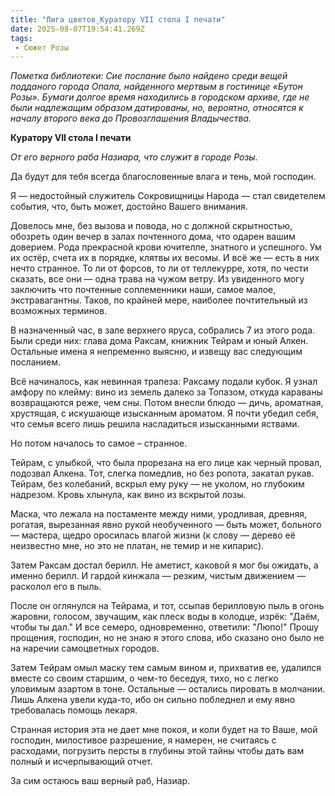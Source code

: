 ```yaml
---
title: "Лига цветов_Куратору VII стола I печати"
date: 2025-08-07T19:54:41.269Z
tags:
 - Сюжет Розы
---
```


*Пометка библиотеки: Сие послание было найдено среди вещей подданого
города Опала, найденного мертвым в гостинице «Бутон Розы». Бумаги долгое
время находились в городском архиве, где не были надлежащим образом
датированы, но, вероятно, относятся к началу второго века до
Провозглашения Владычества.*

**Куратору VII стола I печати**

*От его верного раба Назиара, что служит в городе Розы.*

Да будут для тебя всегда благословенные влага и тень, мой господин.

Я — недостойный служитель Сокровищницы Народа — стал свидетелем события,
что, быть может, достойно Вашего внимания.

Довелось мне, без вызова и повода, но с должной скрытностью, обозреть
один вечер в залах почтенного дома, что одарен вашим доверием. Рода
прекрасной крови ючителле, знатного и успешного. Ум их остёр, счета их в
порядке, клятвы их весомы. И всё же — есть в них нечто странное. То ли
от форсов, то ли от теллекурре, хотя, по чести сказать, все они — одна
трава на чужом ветру. Из увиденного могу заключить что почтенные
соплеменники наши, самое малое, экстравагантны. Таков, по крайней мере,
наиболее почтительный из возможных терминов.

В назначенный час, в зале верхнего яруса, собрались 7 из этого рода.
Были среди них: глава дома Раксам, книжник Тейрам и юный Алкен.
Остальные имена я непременно выясню, и извещу вас следующим посланием.

Всё начиналось, как невинная трапеза: Раксаму подали кубок. Я узнал
амфору по клейму: вино из земель далеко за Топазом, откуда караваны
возвращаются реже, чем сны. Потом внесли блюдо — дичь, ароматная,
хрустящая, с искушающе изысканным ароматом. Я почти убедил себя, что
семья всего лишь решила насладиться изысканными яствами.

Но потом началось то самое – странное.

Тейрам, с улыбкой, что была прорезана на его лице как черный провал,
подозвал Алкена. Тот, слегка помедлив, но без ропота, закатал рукав.
Тейрам, без колебаний, вскрыл ему руку — не уколом, но глубоким
надрезом. Кровь хлынула, как вино из вскрытой лозы.

Маска, что лежала на постаменте между ними, уродливая, древняя, рогатая,
вырезанная явно рукой необученного — быть может, больного — мастера,
щедро оросилась влагой жизни (к слову — дерево её неизвестно мне, но это
не платан, не темир и не кипарис).

Затем Раксам достал берилл. Не аметист, каковой я мог бы ожидать, а
именно берилл. И гардой кинжала — резким, чистым движением — расколол
его в пыль.

После он оглянулся на Тейрама, и тот, ссыпав берилловую пыль в огонь
жаровни, голосом, звучащим, как плеск воды в колодце, изрёк: "Даём,
чтобы ты дал." И все семеро, одновременно, ответили: "Люпо!" Прошу
прощения, господин, но не знаю я этого слова, ибо сказано оно было не на
наречии самоцветных городов.

Затем Тейрам омыл маску тем самым вином и, прихватив ее, удалился вместе
со своим старшим, о чем-то беседуя, тихо, но с легко уловимым азартом в
тоне. Остальные — остались пировать в молчании. Лишь Алкена увели
куда-то, ибо он сильно побледнел и ему явно требовалась помощь лекаря.

Странная история эта не дает мне покоя, и коли будет на то Ваше, мой
господин, милостивое разрешение, я намерен, не считаясь с расходами,
погрузить персты в глубины этой тайны чтобы дать вам полный и
исчерпывающий отчет.

За сим остаюсь ваш верный раб, Назиар.
